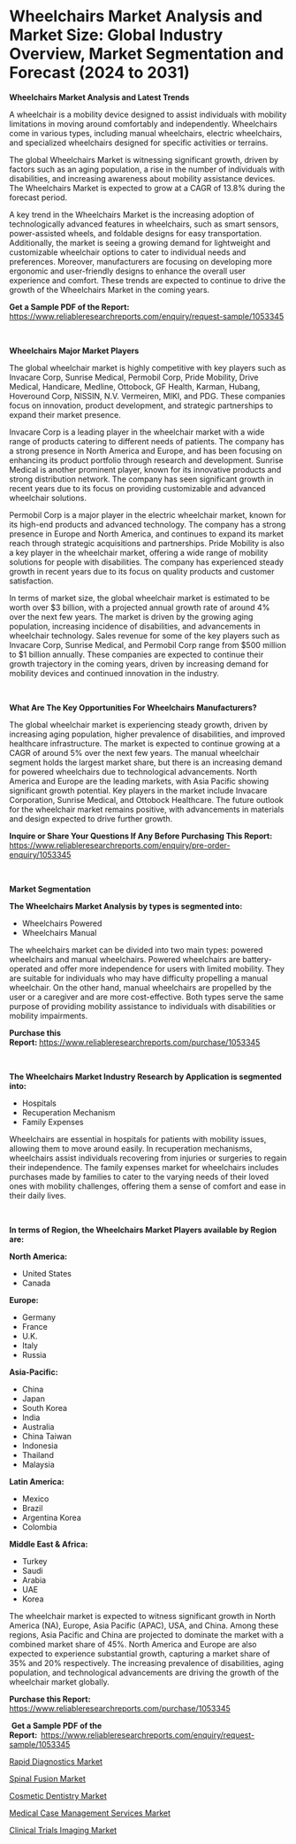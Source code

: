 <p><h1>Wheelchairs Market Analysis and Market Size: Global Industry Overview, Market Segmentation and Forecast (2024 to 2031)</h1></p><p><strong>Wheelchairs Market Analysis and Latest Trends</strong></p>
<p><p>A wheelchair is a mobility device designed to assist individuals with mobility limitations in moving around comfortably and independently. Wheelchairs come in various types, including manual wheelchairs, electric wheelchairs, and specialized wheelchairs designed for specific activities or terrains.</p><p>The global Wheelchairs Market is witnessing significant growth, driven by factors such as an aging population, a rise in the number of individuals with disabilities, and increasing awareness about mobility assistance devices. The Wheelchairs Market is expected to grow at a CAGR of 13.8% during the forecast period.</p><p>A key trend in the Wheelchairs Market is the increasing adoption of technologically advanced features in wheelchairs, such as smart sensors, power-assisted wheels, and foldable designs for easy transportation. Additionally, the market is seeing a growing demand for lightweight and customizable wheelchair options to cater to individual needs and preferences. Moreover, manufacturers are focusing on developing more ergonomic and user-friendly designs to enhance the overall user experience and comfort. These trends are expected to continue to drive the growth of the Wheelchairs Market in the coming years.</p></p>
<p><strong>Get a Sample PDF of the Report:&nbsp;</strong> <a href="https://www.reliableresearchreports.com/enquiry/request-sample/1053345">https://www.reliableresearchreports.com/enquiry/request-sample/1053345</a></p>
<p>&nbsp;</p>
<p><strong>Wheelchairs Major Market Players</strong></p>
<p><p>The global wheelchair market is highly competitive with key players such as Invacare Corp, Sunrise Medical, Permobil Corp, Pride Mobility, Drive Medical, Handicare, Medline, Ottobock, GF Health, Karman, Hubang, Hoveround Corp, NISSIN, N.V. Vermeiren, MIKI, and PDG. These companies focus on innovation, product development, and strategic partnerships to expand their market presence.</p><p>Invacare Corp is a leading player in the wheelchair market with a wide range of products catering to different needs of patients. The company has a strong presence in North America and Europe, and has been focusing on enhancing its product portfolio through research and development. Sunrise Medical is another prominent player, known for its innovative products and strong distribution network. The company has seen significant growth in recent years due to its focus on providing customizable and advanced wheelchair solutions.</p><p>Permobil Corp is a major player in the electric wheelchair market, known for its high-end products and advanced technology. The company has a strong presence in Europe and North America, and continues to expand its market reach through strategic acquisitions and partnerships. Pride Mobility is also a key player in the wheelchair market, offering a wide range of mobility solutions for people with disabilities. The company has experienced steady growth in recent years due to its focus on quality products and customer satisfaction.</p><p>In terms of market size, the global wheelchair market is estimated to be worth over $3 billion, with a projected annual growth rate of around 4% over the next few years. The market is driven by the growing aging population, increasing incidence of disabilities, and advancements in wheelchair technology. Sales revenue for some of the key players such as Invacare Corp, Sunrise Medical, and Permobil Corp range from $500 million to $1 billion annually. These companies are expected to continue their growth trajectory in the coming years, driven by increasing demand for mobility devices and continued innovation in the industry.</p></p>
<p>&nbsp;</p>
<p><strong>What Are The Key Opportunities For Wheelchairs Manufacturers?</strong></p>
<p><p>The global wheelchair market is experiencing steady growth, driven by increasing aging population, higher prevalence of disabilities, and improved healthcare infrastructure. The market is expected to continue growing at a CAGR of around 5% over the next few years. The manual wheelchair segment holds the largest market share, but there is an increasing demand for powered wheelchairs due to technological advancements. North America and Europe are the leading markets, with Asia Pacific showing significant growth potential. Key players in the market include Invacare Corporation, Sunrise Medical, and Ottobock Healthcare. The future outlook for the wheelchair market remains positive, with advancements in materials and design expected to drive further growth.</p></p>
<p><strong>Inquire or Share Your Questions If Any Before Purchasing This Report:</strong> <a href="https://www.reliableresearchreports.com/enquiry/pre-order-enquiry/1053345">https://www.reliableresearchreports.com/enquiry/pre-order-enquiry/1053345</a></p>
<p>&nbsp;</p>
<p><strong>Market Segmentation</strong></p>
<p><strong>The Wheelchairs Market Analysis by types is segmented into:</strong></p>
<p><ul><li>Wheelchairs Powered</li><li>Wheelchairs Manual</li></ul></p>
<p><p>The wheelchairs market can be divided into two main types: powered wheelchairs and manual wheelchairs. Powered wheelchairs are battery-operated and offer more independence for users with limited mobility. They are suitable for individuals who may have difficulty propelling a manual wheelchair. On the other hand, manual wheelchairs are propelled by the user or a caregiver and are more cost-effective. Both types serve the same purpose of providing mobility assistance to individuals with disabilities or mobility impairments.</p></p>
<p><strong>Purchase this Report:&nbsp;</strong><a href="https://www.reliableresearchreports.com/purchase/1053345">https://www.reliableresearchreports.com/purchase/1053345</a></p>
<p>&nbsp;</p>
<p><strong>The Wheelchairs Market Industry Research by Application is segmented into:</strong></p>
<p><ul><li>Hospitals</li><li>Recuperation Mechanism</li><li>Family Expenses</li></ul></p>
<p><p>Wheelchairs are essential in hospitals for patients with mobility issues, allowing them to move around easily. In recuperation mechanisms, wheelchairs assist individuals recovering from injuries or surgeries to regain their independence. The family expenses market for wheelchairs includes purchases made by families to cater to the varying needs of their loved ones with mobility challenges, offering them a sense of comfort and ease in their daily lives.</p></p>
<p>&nbsp;</p>
<p><strong>In terms of Region, the Wheelchairs Market Players available by Region are:</strong></p>
<p>
    <p> <strong> North America: </strong>
        <ul>
            <li>United States</li>
            <li>Canada</li>
        </ul>
        </p> 
    <p> <strong> Europe: </strong>
        <ul>
            <li>Germany</li>
            <li>France</li>
            <li>U.K.</li>
            <li>Italy</li>
            <li>Russia</li>
        </ul>
        </p> 
    <p> <strong> Asia-Pacific: </strong>
        <ul>
            <li>China</li>
            <li>Japan</li>
            <li>South Korea</li>
            <li>India</li>
            <li>Australia</li>
            <li>China Taiwan</li>
            <li>Indonesia</li>
            <li>Thailand</li>
            <li>Malaysia</li>
        </ul>
        </p> 
    <p> <strong> Latin America: </strong>
        <ul>
            <li>Mexico</li>
            <li>Brazil</li>
            <li>Argentina Korea</li>
            <li>Colombia</li>
        </ul>
        </p> 
    <p> <strong> Middle East & Africa: </strong>
        <ul>
            <li>Turkey</li>
            <li>Saudi</li>
            <li>Arabia</li>
            <li>UAE</li>
            <li>Korea</li>
        </ul>
    </p>
    </p>
<p><p>The wheelchair market is expected to witness significant growth in North America (NA), Europe, Asia Pacific (APAC), USA, and China. Among these regions, Asia Pacific and China are projected to dominate the market with a combined market share of 45%. North America and Europe are also expected to experience substantial growth, capturing a market share of 35% and 20% respectively. The increasing prevalence of disabilities, aging population, and technological advancements are driving the growth of the wheelchair market globally.</p></p>
<p><strong>Purchase this Report: </strong><a href="https://www.reliableresearchreports.com/purchase/1053345">https://www.reliableresearchreports.com/purchase/1053345</a></p>
<p>&nbsp;<strong>Get a Sample PDF of the Report:&nbsp;&nbsp;</strong><a href="https://www.reliableresearchreports.com/enquiry/request-sample/1053345">https://www.reliableresearchreports.com/enquiry/request-sample/1053345</a></p>
<p><strong></strong></p>
<p><p><a href="https://medium.com/@katherineince77/analyzing-rapid-diagnostics-market-global-industry-perspective-and-forecast-2024-to-2031-06f73343d249">Rapid Diagnostics Market</a></p><p><a href="https://medium.com/@christianchavez757/spinal-fusion-market-outlook-industry-overview-and-forecast-2024-to-2031-6f1169658c6b">Spinal Fusion Market</a></p><p><a href="https://medium.com/@christianchavez757/cosmetic-dentistry-market-outlook-industry-overview-and-forecast-2024-to-2031-8e0b476eb406">Cosmetic Dentistry Market</a></p><p><a href="https://medium.com/@karinaokon98/medical-case-management-services-market-share-evolution-and-market-growth-trends-2024-2031-06c86853c493">Medical Case Management Services Market</a></p><p><a href="https://medium.com/@katherineince77/clinical-trials-imaging-market-report-reveals-the-latest-trends-and-growth-opportunities-of-this-49af222ced14">Clinical Trials Imaging Market</a></p></p>